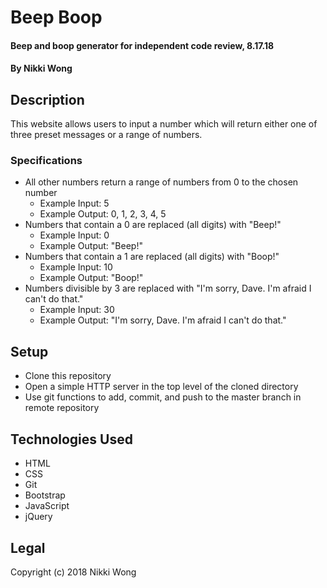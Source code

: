 # Beep Boop

#### Beep and boop generator for independent code review, 8.17.18

#### By Nikki Wong

## Description

This website allows users to input a number which will return either one of three preset messages or a range of numbers.

### Specifications
* All other numbers return a range of numbers from 0 to the chosen number
  * Example Input: 5
  * Example Output: 0, 1, 2, 3, 4, 5
* Numbers that contain a 0 are replaced (all digits) with "Beep!"
  * Example Input: 0
  * Example Output: "Beep!"
* Numbers that contain a 1 are replaced (all digits) with "Boop!"
  * Example Input: 10
  * Example Output: "Boop!"
* Numbers divisible by 3 are replaced with "I'm sorry, Dave. I'm afraid I can't do that."
  * Example Input: 30
  * Example Output: "I'm sorry, Dave. I'm afraid I can't do that."

## Setup

* Clone this repository
* Open a simple HTTP server in the top level of the cloned directory
* Use git functions to add, commit, and push to the master branch in remote repository

## Technologies Used

* HTML
* CSS
* Git
* Bootstrap
* JavaScript
* jQuery

## Legal
Copyright (c) 2018 Nikki Wong
